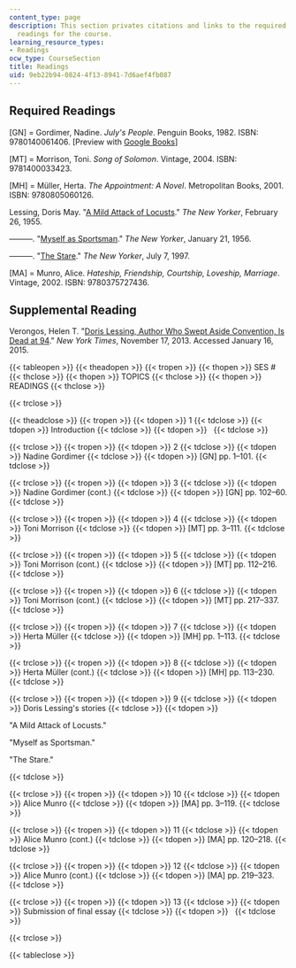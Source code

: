 ```yaml
---
content_type: page
description: This section privates citations and links to the required and supplemental
  readings for the course.
learning_resource_types:
- Readings
ocw_type: CourseSection
title: Readings
uid: 9eb22b94-0824-4f13-8941-7d6aef4fb087
---
```


Required Readings
-----------------

\[GN\] = Gordimer, Nadine. _July's People_. Penguin Books, 1982. ISBN: 9780140061406. \[Preview with [Google Books](http://books.google.com/books?id=LCdjbAfVCDsC&pg=PAfrontcover)\]

\[MT\] = Morrison, Toni. _Song of Solomon_. Vintage, 2004. ISBN: 9781400033423.

\[MH\] = Müller, Herta. _The Appointment: A Novel_. Metropolitan Books, 2001. ISBN: 9780805060126.

Lessing, Doris May. "[A Mild Attack of Locusts](http://www.newyorker.com/magazine/1955/02/26/a-mild-attack-of-locusts)." _The New Yorker_, February 26, 1955.

———. "[Myself as Sportsman](http://www.newyorker.com/magazine/1956/01/21/myself-as-sportsman)." _The New Yorker_, January 21, 1956.

———. "[The Stare](http://www.newyorker.com/magazine/1997/07/07/the-stare-2)." _The New Yorker_, July 7, 1997.

\[MA\] = Munro, Alice. _Hateship, Friendship, Courtship, Loveship, Marriage_. Vintage, 2002. ISBN: 9780375727436.

Supplemental Reading
--------------------

Verongos, Helen T. "[Doris Lessing, Author Who Swept Aside Convention, Is Dead at 94](http://www.nytimes.com/2013/11/18/books/doris-lessing-novelist-who-won-2007-nobel-is-dead-at-94.html?_r=0&adxnnl=1&adxnnlx=1421427813-oXWokNZNmIzydrJFO/OMRg)." _New York Times_, November 17, 2013. Accessed January 16, 2015.

{{< tableopen >}}
{{< theadopen >}}
{{< tropen >}}
{{< thopen >}}
SES #
{{< thclose >}}
{{< thopen >}}
TOPICS
{{< thclose >}}
{{< thopen >}}
READINGS
{{< thclose >}}

{{< trclose >}}

{{< theadclose >}}
{{< tropen >}}
{{< tdopen >}}
1
{{< tdclose >}}
{{< tdopen >}}
Introduction
{{< tdclose >}}
{{< tdopen >}}
 
{{< tdclose >}}

{{< trclose >}}
{{< tropen >}}
{{< tdopen >}}
2
{{< tdclose >}}
{{< tdopen >}}
Nadine Gordimer
{{< tdclose >}}
{{< tdopen >}}
\[GN\] pp. 1–101.
{{< tdclose >}}

{{< trclose >}}
{{< tropen >}}
{{< tdopen >}}
3
{{< tdclose >}}
{{< tdopen >}}
Nadine Gordimer (cont.)
{{< tdclose >}}
{{< tdopen >}}
\[GN\] pp. 102–60.
{{< tdclose >}}

{{< trclose >}}
{{< tropen >}}
{{< tdopen >}}
4
{{< tdclose >}}
{{< tdopen >}}
Toni Morrison
{{< tdclose >}}
{{< tdopen >}}
\[MT\] pp. 3–111.
{{< tdclose >}}

{{< trclose >}}
{{< tropen >}}
{{< tdopen >}}
5
{{< tdclose >}}
{{< tdopen >}}
Toni Morrison (cont.)
{{< tdclose >}}
{{< tdopen >}}
\[MT\] pp. 112–216.
{{< tdclose >}}

{{< trclose >}}
{{< tropen >}}
{{< tdopen >}}
6
{{< tdclose >}}
{{< tdopen >}}
Toni Morrison (cont.)
{{< tdclose >}}
{{< tdopen >}}
\[MT\] pp. 217–337.
{{< tdclose >}}

{{< trclose >}}
{{< tropen >}}
{{< tdopen >}}
7
{{< tdclose >}}
{{< tdopen >}}
Herta Müller
{{< tdclose >}}
{{< tdopen >}}
\[MH\] pp. 1–113.
{{< tdclose >}}

{{< trclose >}}
{{< tropen >}}
{{< tdopen >}}
8
{{< tdclose >}}
{{< tdopen >}}
Herta Müller (cont.)
{{< tdclose >}}
{{< tdopen >}}
\[MH\] pp. 113–230.
{{< tdclose >}}

{{< trclose >}}
{{< tropen >}}
{{< tdopen >}}
9
{{< tdclose >}}
{{< tdopen >}}
Doris Lessing's stories
{{< tdclose >}}
{{< tdopen >}}


"A Mild Attack of Locusts."

"Myself as Sportsman."

"The Stare."


{{< tdclose >}}

{{< trclose >}}
{{< tropen >}}
{{< tdopen >}}
10
{{< tdclose >}}
{{< tdopen >}}
Alice Munro
{{< tdclose >}}
{{< tdopen >}}
\[MA\] pp. 3–119.
{{< tdclose >}}

{{< trclose >}}
{{< tropen >}}
{{< tdopen >}}
11
{{< tdclose >}}
{{< tdopen >}}
Alice Munro (cont.)
{{< tdclose >}}
{{< tdopen >}}
\[MA\] pp. 120–218.
{{< tdclose >}}

{{< trclose >}}
{{< tropen >}}
{{< tdopen >}}
12
{{< tdclose >}}
{{< tdopen >}}
Alice Munro (cont.)
{{< tdclose >}}
{{< tdopen >}}
\[MA\] pp. 219–323.
{{< tdclose >}}

{{< trclose >}}
{{< tropen >}}
{{< tdopen >}}
13
{{< tdclose >}}
{{< tdopen >}}
Submission of final essay
{{< tdclose >}}
{{< tdopen >}}
 
{{< tdclose >}}

{{< trclose >}}

{{< tableclose >}}